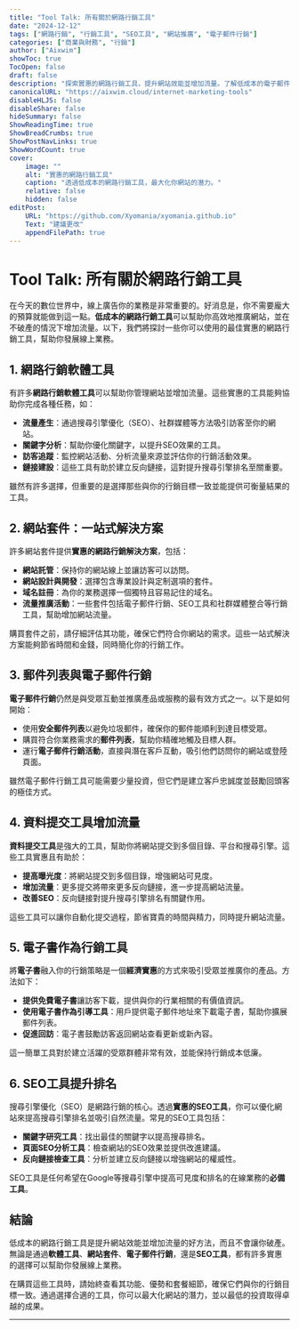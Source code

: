 ```yaml
---
title: "Tool Talk: 所有關於網路行銷工具"
date: "2024-12-12"
tags: ["網路行銷", "行銷工具", "SEO工具", "網站推廣", "電子郵件行銷"]
categories: ["商業與財務", "行銷"]
author: ["Aixwim"]
showToc: true
TocOpen: false
draft: false
description: "探索實惠的網路行銷工具，提升網站效能並增加流量。了解低成本的電子郵件行銷、SEO等解決方案。"
canonicalURL: "https://aixwim.cloud/internet-marketing-tools"
disableHLJS: false
disableShare: false
hideSummary: false
ShowReadingTime: true
ShowBreadCrumbs: true
ShowPostNavLinks: true
ShowWordCount: true
cover:
    image: ""
    alt: "實惠的網路行銷工具"
    caption: "透過低成本的網路行銷工具，最大化你網站的潛力。"
    relative: false
    hidden: false
editPost:
    URL: "https://github.com/Xyomania/xyomania.github.io"
    Text: "建議更改"
    appendFilePath: true
---
```


# Tool Talk: 所有關於網路行銷工具

在今天的數位世界中，線上廣告你的業務是非常重要的。好消息是，你不需要龐大的預算就能做到這一點。**低成本的網路行銷工具**可以幫助你高效地推廣網站，並在不破產的情況下增加流量。以下，我們將探討一些你可以使用的最佳實惠的網路行銷工具，幫助你發展線上業務。

## 1. **網路行銷軟體工具**

有許多**網路行銷軟體工具**可以幫助你管理網站並增加流量。這些實惠的工具能夠協助你完成各種任務，如：

- **流量產生**：通過搜尋引擎優化（SEO）、社群媒體等方法吸引訪客至你的網站。
- **關鍵字分析**：幫助你優化關鍵字，以提升SEO效果的工具。
- **訪客追蹤**：監控網站活動、分析流量來源並評估你的行銷活動效果。
- **鏈接建設**：這些工具有助於建立反向鏈接，這對提升搜尋引擎排名至關重要。

雖然有許多選擇，但重要的是選擇那些與你的行銷目標一致並能提供可衡量結果的工具。

## 2. **網站套件：一站式解決方案**

許多網站套件提供**實惠的網路行銷解決方案**，包括：

- **網站託管**：保持你的網站線上並讓訪客可以訪問。
- **網站設計與開發**：選擇包含專業設計與定制選項的套件。
- **域名註冊**：為你的業務選擇一個獨特且容易記住的域名。
- **流量推廣活動**：一些套件包括電子郵件行銷、SEO工具和社群媒體整合等行銷工具，幫助增加網站流量。

購買套件之前，請仔細評估其功能，確保它們符合你網站的需求。這些一站式解決方案能夠節省時間和金錢，同時簡化你的行銷工作。

## 3. **郵件列表與電子郵件行銷**

**電子郵件行銷**仍然是與受眾互動並推廣產品或服務的最有效方式之一。以下是如何開始：

- 使用**安全郵件列表**以避免垃圾郵件，確保你的郵件能順利到達目標受眾。
- 購買符合你業務需求的**郵件列表**，幫助你精確地觸及目標人群。
- 運行**電子郵件行銷活動**，直接與潛在客戶互動，吸引他們訪問你的網站或登陸頁面。

雖然電子郵件行銷工具可能需要少量投資，但它們是建立客戶忠誠度並鼓勵回頭客的極佳方式。

## 4. **資料提交工具增加流量**

**資料提交工具**是強大的工具，幫助你將網站提交到多個目錄、平台和搜尋引擎。這些工具實惠且有助於：

- **提高曝光度**：將網站提交到多個目錄，增強網站可見度。
- **增加流量**：更多提交將帶來更多反向鏈接，進一步提高網站流量。
- **改善SEO**：反向鏈接對提升搜尋引擎排名有關鍵作用。

這些工具可以讓你自動化提交過程，節省寶貴的時間與精力，同時提升網站流量。

## 5. **電子書作為行銷工具**

將**電子書**融入你的行銷策略是一個**經濟實惠**的方式來吸引受眾並推廣你的產品。方法如下：

- **提供免費電子書**讓訪客下載，提供與你的行業相關的有價值資訊。
- **使用電子書作為引導工具**：用戶提供電子郵件地址來下載電子書，幫助你擴展郵件列表。
- **促進回訪**：電子書鼓勵訪客返回網站查看更新或新內容。

這一簡單工具對於建立活躍的受眾群體非常有效，並能保持行銷成本低廉。

## 6. **SEO工具提升排名**

搜尋引擎優化（SEO）是網路行銷的核心。透過**實惠的SEO工具**，你可以優化網站來提高搜尋引擎排名並吸引自然流量。常見的SEO工具包括：

- **關鍵字研究工具**：找出最佳的關鍵字以提高搜尋排名。
- **頁面SEO分析工具**：檢查網站的SEO效果並提供改進建議。
- **反向鏈接檢查工具**：分析並建立反向鏈接以增強網站的權威性。

SEO工具是任何希望在Google等搜尋引擎中提高可見度和排名的在線業務的**必備工具**。

## 結論

低成本的網路行銷工具是提升網站效能並增加流量的好方法，而且不會讓你破產。無論是通過**軟體工具**、**網站套件**、**電子郵件行銷**，還是**SEO工具**，都有許多實惠的選擇可以幫助你發展線上業務。

在購買這些工具時，請始終查看其功能、優勢和套餐細節，確保它們與你的行銷目標一致。通過選擇合適的工具，你可以最大化網站的潛力，並以最低的投資取得卓越的成果。

---
